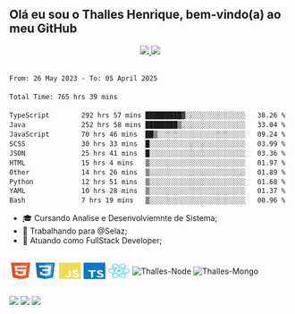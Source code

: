 ## Olá eu sou o Thalles Henrique, bem-vindo(a) ao meu GitHub

<div align="center">
  <a href="https://github.com/Thalles-HsA">
  <img height="180em" src="https://github-readme-stats.vercel.app/api?username=Thalles-HsA&show_icons=true&theme=radical&include_all_commits=true&count_private=true"/>
  <img height="180em" src="https://github-readme-stats.vercel.app/api/top-langs/?username=Thalles-HsA&exclude_repo=github-readme-stats,Pong,Freeway-JS&langs_count=5&theme=radical"/>
</div><br>
  
  <!--START_SECTION:waka-->

```txt
From: 26 May 2023 - To: 05 April 2025

Total Time: 765 hrs 39 mins

TypeScript        292 hrs 57 mins █████████▓░░░░░░░░░░░░░░░   38.26 %
Java              252 hrs 58 mins ████████▒░░░░░░░░░░░░░░░░   33.04 %
JavaScript        70 hrs 46 mins  ██▒░░░░░░░░░░░░░░░░░░░░░░   09.24 %
SCSS              30 hrs 33 mins  █░░░░░░░░░░░░░░░░░░░░░░░░   03.99 %
JSON              25 hrs 41 mins  █░░░░░░░░░░░░░░░░░░░░░░░░   03.36 %
HTML              15 hrs 4 mins   ▒░░░░░░░░░░░░░░░░░░░░░░░░   01.97 %
Other             14 hrs 26 mins  ▒░░░░░░░░░░░░░░░░░░░░░░░░   01.89 %
Python            12 hrs 51 mins  ▒░░░░░░░░░░░░░░░░░░░░░░░░   01.68 %
YAML              10 hrs 28 mins  ▒░░░░░░░░░░░░░░░░░░░░░░░░   01.37 %
Bash              7 hrs 19 mins   ▒░░░░░░░░░░░░░░░░░░░░░░░░   00.96 %
```

<!--END_SECTION:waka-->

  - 🎓 Cursando Analise e Desenvolviemnte de Sistema;
  - 🌱 Trabalhando para @Selaz;
  - 🎯 Atuando como FullStack Developer;
 
<div style="display: inline_block"><br>
  <img align="center" alt="Thalles-HTML" height="30" width="40" src="https://raw.githubusercontent.com/devicons/devicon/master/icons/html5/html5-original.svg">
  <img align="center" alt="Thalles-CSS" height="30" width="40" src="https://raw.githubusercontent.com/devicons/devicon/master/icons/css3/css3-original.svg">
  <img align="center" alt="Thalles-Js" height="30" width="40" src="https://raw.githubusercontent.com/devicons/devicon/master/icons/javascript/javascript-plain.svg">
  <img align="center" alt="Thalles-Ts" height="30" width="40" src="https://raw.githubusercontent.com/devicons/devicon/master/icons/typescript/typescript-plain.svg">
  <img align="center" alt="Thalles-React" height="30" width="40" src="https://raw.githubusercontent.com/devicons/devicon/master/icons/react/react-original.svg">
  <img align="center" alt="Thalles-Node" height="30" width="40" src="https://cdn.jsdelivr.net/gh/devicons/devicon/icons/nodejs/nodejs-original.svg" />
  <img align="center" alt="Thalles-Mongo" height="30" width="40" src="https://cdn.jsdelivr.net/gh/devicons/devicon/icons/mongodb/mongodb-original.svg" />
  
</div>

 ##
  
<div>
  <a href="https://www.linkedin.com/in/thalles-hsa" target="_blank"><img src="https://img.shields.io/badge/-LinkedIn-%230077B5?style=for-the-badge&logo=linkedin&logoColor=white" target="_blank"></a> 
  <a href="https://instagram.com/thalleshsa" target="_blank"><img src="https://img.shields.io/badge/-Instagram-%23E4405F?style=for-the-badge&logo=instagram&logoColor=white" target="_blank"></a>
  <a href = "mailto:thsa.henrique@gmail.com"><img src="https://img.shields.io/badge/-Gmail-%23333?style=for-the-badge&logo=gmail&logoColor=white" target="_blank"></a>
   
</div>
